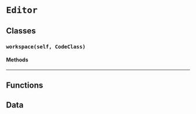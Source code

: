 # `Editor`

## Classes

### `workspace(self, CodeClass)`



#### Methods

---

## Functions

## Data

